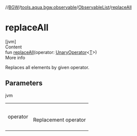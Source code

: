 //[BGW](../../../index.md)/[tools.aqua.bgw.observable](../index.md)/[ObservableList](index.md)/[replaceAll](replace-all.md)



# replaceAll  
[jvm]  
Content  
fun [replaceAll](replace-all.md)(operator: [UnaryOperator](https://docs.oracle.com/javase/8/docs/api/java/util/function/UnaryOperator.html)<[T](index.md)>)  
More info  


Replaces all elements by given operator.



## Parameters  
  
jvm  
  
| | |
|---|---|
| <a name="tools.aqua.bgw.observable/ObservableList/replaceAll/#java.util.function.UnaryOperator[TypeParam(bounds=[kotlin.Any?])]/PointingToDeclaration/"></a>operator| <a name="tools.aqua.bgw.observable/ObservableList/replaceAll/#java.util.function.UnaryOperator[TypeParam(bounds=[kotlin.Any?])]/PointingToDeclaration/"></a><br><br>Replacement operator<br><br>|
  
  



